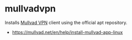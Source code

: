 # mullvadvpn

Installs [Mullvad VPN](https://mullvad.net) client using the official apt
repository.

- https://mullvad.net/en/help/install-mullvad-app-linux
